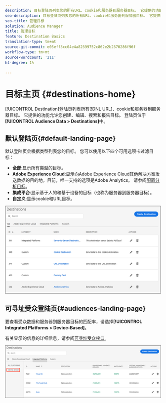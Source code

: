 ```yaml
---
description: 目标登陆页列表您的所有URL、cookie和服务器到服务器目标。 它提供的功能允许您创建、编辑、搜索和报告目标。 登陆页位于受众数据>目标中。
seo-description: 目标登陆页列表您的所有URL、cookie和服务器到服务器目标。 它提供的功能允许您创建、编辑、搜索和报告目标。 登陆页位于受众数据>目标中。
seo-title: 管理目标
solution: Audience Manager
title: 管理目标
feature: Destination Basics
translation-type: tm+mt
source-git-commit: e05eff3cc04e4a82399752c862e2b2370286f96f
workflow-type: tm+mt
source-wordcount: '211'
ht-degree: 1%

---
```




# 目标主页 {#destinations-home}

[!UICONTROL Destination]登陆页列表所有[!DNL URL]、cookie和服务器到服务器目标。 它提供的功能允许您创建、编辑、搜索和报告目标。 登陆页位于&#x200B;**[!UICONTROL Audience Data > Destinations]**&#x200B;中。

## 默认登陆页{#default-landing-page}

<!-- destinations-home.xml -->

默认登陆页会根据类型列表您的目标。 您可以使用以下四个可用选项卡过滤目标：

* **全部**:显示所有类型的目标。
* **Adobe Experience Cloud**:显示向Adobe Experience Cloud其他解决方案发送数据的目的地。目前，唯一支持的选项是Adobe Analytics。 请参阅[配置分析目标](/help/using/features/destinations/create-analytics-destination.md)。
* **集成平台**:显示基于人的和基于设备的目标（也称为服务器到服务器目标）。
* **自定义**:显示cookie和URL目标。


![](assets/destinations-landing.png)

## 可寻址受众登陆页{#audiences-landing-page}

要查看受众数据和服务器到服务器目标的匹配率，请选择&#x200B;**[!UICONTROL Integrated Platforms > Device-Based]**。

有关显示的信息的详细信息，请参阅[可寻址受众接口](/help/using/features/addressable-audiences.md#addressable-audience-interface)。

![](/help/using/features/assets/addressable-audiences-landing.png)
